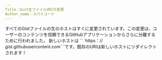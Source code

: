 ```yaml
---
Title：Gist生ファイルURIの変更
Author_name：スパイコード
---
```


すべてのGistファイルの生のホストはすぐに変更されています。この変更は、ユーザーのコンテンツを信頼できるGitHubアプリケーションからさらに分離するために行われました。
新しいホストは `` `https：// gist.githubusercontent.com```です。既存のURIは新しいホストにリダイレクトされます！
